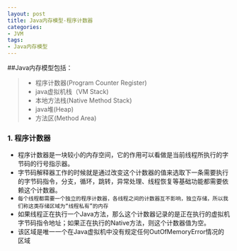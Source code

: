 ```yaml
---
layout: post
title: Java内存模型-程序计数器
categories:
- JVM
tags:
- Java内存模型
---
```


##Java内存模型包括：
> * 程序计数器(Program Counter Register)
> * java虚拟机栈（VM Stack)
> * 本地方法栈(Native Method Stack) 
> * java堆(Heap)
> * 方法区(Method Area)

### 1. 程序计数器
* 程序计数器是一块较小的内存空间，它的作用可以看做是当前线程所执行的字节码的行号指示器。
* 字节码解释器工作的时候就是通过改变这个计数器的值来选取下一条需要执行的字节码指令，分支，循环，跳转，异常处理、线程恢复等基础功能都需要依赖这个计数器。
* `每个线程都需要一个独立的程序计数器，各线程之间的计数器互不影响，独立存储，所以我们称这类存储区域为“线程私有”的内存`
* 如果线程正在执行一个Java方法，那么这个计数器记录的是正在执行的虚拟机字节码指令地址；如果正在执行的Native方法，则这个计数器值为空。
* 该区域是唯一一个在Java虚拟机中没有规定任何OutOfMemoryError情况的区域

